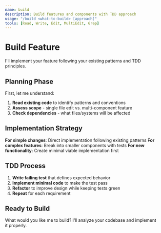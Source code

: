 ```yaml
---
name: build
description: Build features and components with TDD approach
usage: "/build <what-to-build> [approach]"
tools: [Read, Write, Edit, MultiEdit, Grep]
---
```


# Build Feature

I'll implement your feature following your existing patterns and TDD principles.

## Planning Phase

First, let me understand:
1. **Read existing code** to identify patterns and conventions
2. **Assess scope** - single file edit vs. multi-component feature
3. **Check dependencies** - what files/systems will be affected

## Implementation Strategy

**For simple changes**: Direct implementation following existing patterns
**For complex features**: Break into smaller components with tests
**For new functionality**: Create minimal viable implementation first

## TDD Process

1. **Write failing test** that defines expected behavior
2. **Implement minimal code** to make the test pass
3. **Refactor** to improve design while keeping tests green
4. **Repeat** for each requirement

## Ready to Build

What would you like me to build? I'll analyze your codebase and implement it properly.